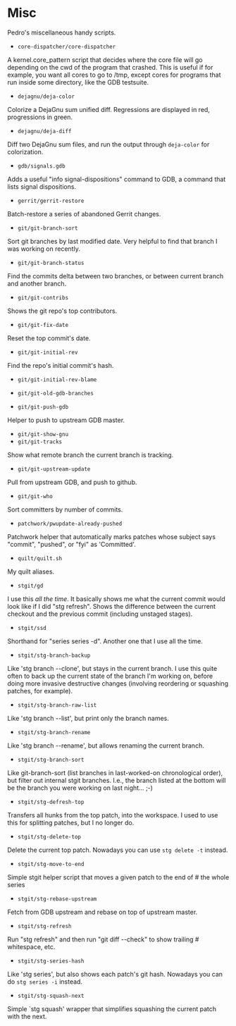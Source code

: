 # Misc

Pedro's miscellaneous handy scripts.

- ```core-dispatcher/core-dispatcher```

A kernel.core_pattern script that decides where the core file will go
depending on the cwd of the program that crashed.  This is useful if
for example, you want all cores to go to /tmp, except cores for
programs that run inside some directory, like the GDB testsuite.

- ```dejagnu/deja-color```

Colorize a DejaGnu sum unified diff.  Regressions are displayed in
red, progressions in green.

- ```dejagnu/deja-diff```

Diff two DejaGnu sum files, and run the output through
```deja-color``` for colorization.

- ```gdb/signals.gdb```

Adds a useful "info signal-dispositions" command to GDB, a command
that lists signal dispositions.

- ```gerrit/gerrit-restore```

Batch-restore a series of abandoned Gerrit changes.

- ```git/git-branch-sort```

Sort git branches by last modified date.  Very helpful to find that
branch I was working on recently.

- ```git/git-branch-status```

Find the commits delta between two branches, or between current branch
and another branch.

- ```git/git-contribs```

Shows the git repo's top contributors.

- ```git/git-fix-date```

Reset the top commit's date.

- ```git/git-initial-rev```

Find the repo's initial commit's hash.

- ```git/git-initial-rev-blame```

- ```git/git-old-gdb-branches```

- ```git/git-push-gdb```

Helper to push to upstream GDB master.

- ```git/git-show-gnu```
- ```git/git-tracks```

Show what remote branch the current branch is tracking.

- ```git/git-upstream-update```

Pull from upstream GDB, and push to github.

- ```git/git-who```

Sort committers by number of commits.

- ```patchwork/pwupdate-already-pushed```

Patchwork helper that automatically marks patches whose subject says
"commit", "pushed", or "fyi" as 'Committed'.

- ```quilt/quilt.sh```

My quilt aliases.

- ```stgit/gd```

I use this _all the time_.  It basically shows me what the current
commit would look like if I did "stg refresh".  Shows the difference
between the current checkout and the previous commit (including
unstaged stages).

- ```stgit/ssd```

Shorthand for "series series -d".  Another one that I use all the
time.

- ```stgit/stg-branch-backup```

Like 'stg branch --clone', but stays in the current branch.  I use
this quite often to back up the current state of the branch I'm
working on, before doing more invasive destructive changes (involving
reordering or squashing patches, for example).

- ```stgit/stg-branch-raw-list```

Like 'stg branch --list', but print only the branch names.

- ```stgit/stg-branch-rename```

Like 'stg branch --rename', but allows renaming the current branch.

- ```stgit/stg-branch-sort```

Like git-branch-sort (list branches in last-worked-on chronological
order), but filter out internal stgit branches.  I.e., the branch
listed at the bottom will be the branch you were working on last
night... ;-)

- ```stgit/stg-defresh-top```

Transfers all hunks from the top patch, into the workspace.  I used to
use this for splitting patches, but I no longer do.

- ```stgit/stg-delete-top```

Delete the current top patch.  Nowadays you can use ```stg delete
-t``` instead.

- ```stgit/stg-move-to-end```

Simple stgit helper script that moves a given patch to the end of #
the whole series

- ```stgit/stg-rebase-upstream```

Fetch from GDB upstream and rebase on top of upstream master.

- ```stgit/stg-refresh```

Run "stg refresh" and then run "git diff --check" to show trailing #
whitespace, etc.

- ```stgit/stg-series-hash```

Like 'stg series', but also shows each patch's git hash.  Nowadays you
can do ```stg series -i``` instead.

- ```stgit/stg-squash-next```

Simple `stg squash' wrapper that simplifies squashing the current
patch with the next.
